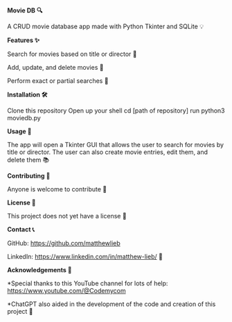 **Movie DB 🔍**

A CRUD movie database app made with Python Tkinter and SQLite 💡



**Features ✨**

Search for movies based on title or director 🚀

Add, update, and delete movies 🌟

Perform exact or partial searches 🎉


**Installation 🛠️**

Clone this repository
Open up your shell
cd [path of repository]
run python3 moviedb.py



**Usage 🚀**

The app will open a Tkinter GUI that allows the user to search for movies by title or director. The user can also create movie entries, edit them, and delete them 📚



**Contributing 🤝**

Anyone is welcome to contribute 🌟



**License 📝**

This project does not yet have a license 📄



**Contact 📞**

GitHub: https://github.com/matthewlieb

LinkedIn: https://www.linkedin.com/in/matthew-lieb/ 📧



**Acknowledgements 🙏**

*Special thanks to this YouTube channel for lots of help: https://www.youtube.com/@Codemycom

*ChatGPT also aided in the development of the code and creation of this project 🌟
